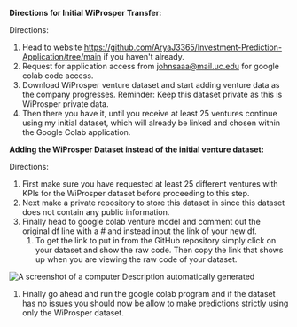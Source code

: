 **Directions for Initial WiProsper Transfer:**

Directions:

1.  Head to website <https://github.com/AryaJ3365/Investment-Prediction-Application/tree/main> if you haven't already.
2.  Request for application access from johnsaaa@mail.uc.edu for google colab code access.
3.  Download WiProsper venture dataset and start adding venture data as the company progresses. Reminder: Keep this dataset private as this is WiProsper private data.
4.  Then there you have it, until you receive at least 25 ventures continue using my initial dataset, which will already be linked and chosen within the Google Colab application.

**Adding the WiProsper Dataset instead of the initial venture dataset:**

Directions:

1.  First make sure you have requested at least 25 different ventures with KPIs for the WiProsper dataset before proceeding to this step.
2.  Next make a private repository to store this dataset in since this dataset does not contain any public information.
3.  Finally head to google colab venture model and comment out the original df line with a \# and instead input the link of your new df.
    1.  To get the link to put in from the GitHub repository simply click on your dataset and show the raw code. Then copy the link that shows up when you are viewing the raw code of your dataset.

![A screenshot of a computer Description automatically generated](media/f542a2183f3a35f460736614ded93ace.png)

1.  Finally go ahead and run the google colab program and if the dataset has no issues you should now be allow to make predictions strictly using only the WiProsper dataset.
